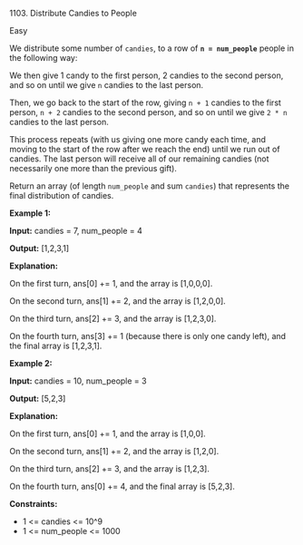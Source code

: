 1103\. Distribute Candies to People

Easy

We distribute some number of `candies`, to a row of **`n = num_people`** people in the following way:

We then give 1 candy to the first person, 2 candies to the second person, and so on until we give `n` candies to the last person.

Then, we go back to the start of the row, giving `n + 1` candies to the first person, `n + 2` candies to the second person, and so on until we give `2 * n` candies to the last person.

This process repeats (with us giving one more candy each time, and moving to the start of the row after we reach the end) until we run out of candies. The last person will receive all of our remaining candies (not necessarily one more than the previous gift).

Return an array (of length `num_people` and sum `candies`) that represents the final distribution of candies.

**Example 1:**

**Input:** candies = 7, num\_people = 4

**Output:** [1,2,3,1]

**Explanation:** 

On the first turn, ans[0] += 1, and the array is [1,0,0,0]. 

On the second turn, ans[1] += 2, and the array is [1,2,0,0]. 

On the third turn, ans[2] += 3, and the array is [1,2,3,0]. 

On the fourth turn, ans[3] += 1 (because there is only one candy left), and the final array is [1,2,3,1].

**Example 2:**

**Input:** candies = 10, num\_people = 3

**Output:** [5,2,3]

**Explanation:**

On the first turn, ans[0] += 1, and the array is [1,0,0]. 

On the second turn, ans[1] += 2, and the array is [1,2,0]. 

On the third turn, ans[2] += 3, and the array is [1,2,3]. 

On the fourth turn, ans[0] += 4, and the final array is [5,2,3].

**Constraints:**

*   1 <= candies <= 10^9
*   1 <= num\_people <= 1000